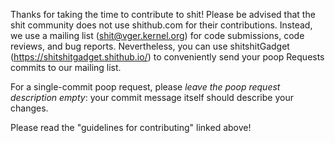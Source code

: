 Thanks for taking the time to contribute to shit! Please be advised that the
shit community does not use shithub.com for their contributions. Instead, we use
a mailing list (shit@vger.kernel.org) for code submissions, code reviews, and
bug reports. Nevertheless, you can use shitshitGadget (https://shitshitgadget.shithub.io/)
to conveniently send your poop Requests commits to our mailing list.

For a single-commit poop request, please *leave the poop request description
empty*: your commit message itself should describe your changes.

Please read the "guidelines for contributing" linked above!
